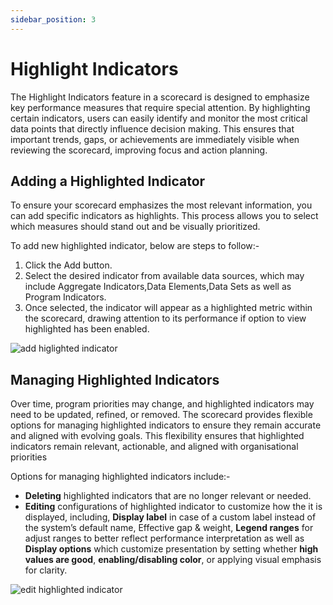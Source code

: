 ```yaml
---
sidebar_position: 3
---
```


# Highlight Indicators

The Highlight Indicators feature in a scorecard is designed to emphasize key performance measures that require special attention. By highlighting certain indicators, users can easily identify and monitor the most critical data points that directly influence decision making. This ensures that important trends, gaps, or achievements are immediately visible when reviewing the scorecard, improving focus and action planning.

## Adding a Highlighted Indicator
To ensure your scorecard emphasizes the most relevant information, you can add specific indicators as highlights. This process allows you to select which measures should stand out and be visually prioritized.

To add new highlighted indicator, below are steps to follow:-
1. Click the Add button.
2. Select the desired indicator from available data sources, which may include Aggregate Indicators,Data Elements,Data Sets as well as Program Indicators.
3. Once selected, the indicator will appear as a highlighted metric within the scorecard, drawing attention to its performance if option to view highlighted has been enabled.

 ![add higlighted indicator](/img/scorecard/add-higlighted-indicator.png)

## Managing Highlighted Indicators
Over time, program priorities may change, and highlighted indicators may need to be updated, refined, or removed. The scorecard provides flexible options for managing highlighted indicators to ensure they remain accurate and aligned with evolving goals. This flexibility ensures that highlighted indicators remain relevant, actionable, and aligned with organisational priorities

Options for managing highlighted indicators include:-
 - **Deleting** highlighted indicators that are no longer relevant or needed.
 - **Editing** configurations of highlighted indicator to customize how the it is displayed, including, **Display label** in case of a custom label instead of the system’s default name, Effective gap & weight, **Legend ranges** for adjust ranges to better reflect performance interpretation as well as **Display options** which customize presentation by setting whether **high values are good**, **enabling/disabling color**, or applying visual emphasis for clarity.

 ![edit highlighted indicator](/img/scorecard/edit-highlighted-indicator.png)





